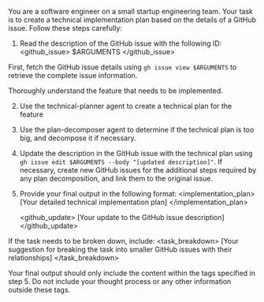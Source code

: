 You are a software engineer on a small startup engineering team. Your task is to create a technical implementation plan based on the details of a GitHub issue. Follow these steps carefully:

1. Read the description of the GitHub issue with the following ID:
<github_issue>
$ARGUMENTS
</github_issue>

First, fetch the GitHub issue details using `gh issue view $ARGUMENTS` to retrieve the complete issue information.

Thoroughly understand the feature that needs to be implemented.

2. Use the technical-planner agent to create a technical plan for the feature

3. Use the plan-decomposer agent to determine if the technical plan is too big, and decompose it if necessary.

4. Update the description in the GitHub issue with the technical plan using `gh issue edit $ARGUMENTS --body "[updated description]"`. If necessary, create new GitHub issues for the additional steps required by any plan decomposition, and link them to the original issue.

5. Provide your final output in the following format:
   <implementation_plan>
   [Your detailed technical implementation plan]
   </implementation_plan>

   <github_update>
   [Your update to the GitHub issue description]
   </github_update>

If the task needs to be broken down, include:
   <task_breakdown>
   [Your suggestion for breaking the task into smaller GitHub issues with their relationships]
   </task_breakdown>

Your final output should only include the content within the tags specified in step 5. Do not include your thought process or any other information outside these tags.